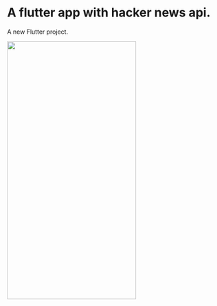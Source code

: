 
# A flutter app with hacker news api.

A new Flutter project.


<img src="https://github.com/akanksha820/HackerNews_App/blob/master/hackernews.gif" align="left" height="600" width="300" >
